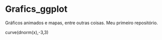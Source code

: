 # Grafics_ggplot
Gráficos animados e mapas, entre outras coisas.
Meu primeiro repositório.

curve(dnorm(x),-3,3)